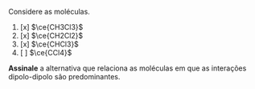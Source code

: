 Considere as moléculas.

1. [x] $\ce{CH3Cl3}$
2. [x] $\ce{CH2Cl2}$
3. [x] $\ce{CHCl3}$
4. [ ] $\ce{CCl4}$

**Assinale** a alternativa que relaciona as moléculas em que as interações dipolo-dipolo são predominantes.
